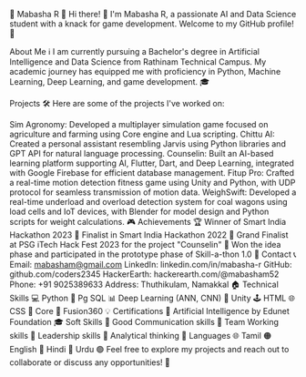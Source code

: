 🌟 Mabasha R 🌟
Hi there! 👋
I'm Mabasha R, a passionate AI and Data Science student with a knack for game development. Welcome to my GitHub profile! 🚀

About Me ℹ️
I am currently pursuing a Bachelor's degree in Artificial Intelligence and Data Science from Rathinam Technical Campus. My academic journey has equipped me with proficiency in Python, Machine Learning, Deep Learning, and game development. 🎓

Projects 🛠️
Here are some of the projects I've worked on:

Sim Agronomy: Developed a multiplayer simulation game focused on agriculture and farming using Core engine and Lua scripting.
Chittu AI: Created a personal assistant resembling Jarvis using Python libraries and GPT API for natural language processing.
Counselin: Built an AI-based learning platform supporting AI, Flutter, Dart, and Deep Learning, integrated with Google Firebase for efficient database management.
Fitup Pro: Crafted a real-time motion detection fitness game using Unity and Python, with UDP protocol for seamless transmission of motion data.
WeighSwift: Developed a real-time underload and overload detection system for coal wagons using load cells and IoT devices, with Blender for model design and Python scripts for weight calculations. 🎮
Achievements 🏆
Winner of Smart India Hackathon 2023 🏅
Finalist in Smart India Hackathon 2022 🏅
Grand Finalist at PSG iTech Hack Fest 2023 for the project "Counselin" 🎉
Won the idea phase and participated in the prototype phase of Skill-a-thon 1.0 🎉
Contact 📞
Email: mabasham@gmail.com
LinkedIn: linkedin.com/in/mabasha-r
GitHub: github.com/coders2345
HackerEarth: hackerearth.com/@mabasham52
Phone: +91 9025389633
Address: Thuthikulam, Namakkal 🏠
Technical Skills 💻
Python 🐍
Pg SQL 📊
Deep Learning (ANN, CNN) 🧠
Unity 🕹️
HTML 🌐
CSS 🎨
Core 🔧
Fusion360 💡
Certifications 📜
Artificial Intelligence by Edunet Foundation 🎓
Soft Skills 🤝
Good Communication skills 💬
Team Working skills 🤝
Leadership skills 🌟
Analytical thinking 🧠
Languages 🌐
Tamil 🟠
English 🔵
Hindi 🔴
Urdu 🟢
Feel free to explore my projects and reach out to collaborate or discuss any opportunities! 🌈
